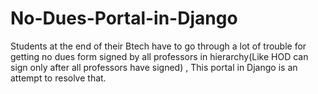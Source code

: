 # No-Dues-Portal-in-Django
Students at the end of their Btech have to go through a lot of trouble for getting no dues form signed by all professors in hierarchy(Like HOD can sign only after all professors have signed) , This portal in Django is an attempt to resolve that.
